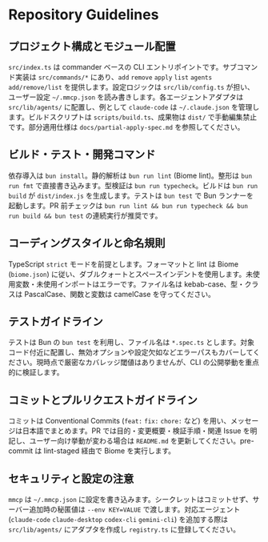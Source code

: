 # Repository Guidelines

## プロジェクト構成とモジュール配置
`src/index.ts` は commander ベースの CLI エントリポイントです。サブコマンド実装は `src/commands/*` にあり、`add` `remove` `apply` `list` `agents add/remove/list` を提供します。設定ロジックは `src/lib/config.ts` が担い、ユーザー設定 `~/.mmcp.json` を読み書きします。各エージェントアダプタは `src/lib/agents/` に配置し、例として `claude-code` は `~/.claude.json` を管理します。ビルドスクリプトは `scripts/build.ts`、成果物は `dist/` で手動編集禁止です。部分適用仕様は `docs/partial-apply-spec.md` を参照してください。

## ビルド・テスト・開発コマンド
依存導入は `bun install`。静的解析は `bun run lint` (Biome lint)。整形は `bun run fmt` で直接書き込みます。型検証は `bun run typecheck`。ビルドは `bun run build` が `dist/index.js` を生成します。テストは `bun test` で Bun ランナーを起動します。PR 前チェックは `bun run lint && bun run typecheck && bun run build && bun test` の連続実行が推奨です。

## コーディングスタイルと命名規則
TypeScript `strict` モードを前提とします。フォーマットと lint は Biome (`biome.json`) に従い、ダブルクォートとスペースインデントを使用します。未使用変数・未使用インポートはエラーです。ファイル名は kebab-case、型・クラスは PascalCase、関数と変数は camelCase を守ってください。

## テストガイドライン
テストは Bun の `bun test` を利用し、ファイル名は `*.spec.ts` とします。対象コード付近に配置し、無効オプションや設定欠如などエラーパスもカバーしてください。現時点で厳密なカバレッジ閾値はありませんが、CLI の公開挙動を重点的に検証します。

## コミットとプルリクエストガイドライン
コミットは Conventional Commits (`feat:` `fix:` `chore:` など) を用い、メッセージは日本語でまとめます。PR では目的・変更概要・検証手順・関連 Issue を明記し、ユーザー向け挙動が変わる場合は `README.md` を更新してください。pre-commit は lint-staged 経由で Biome を実行します。

## セキュリティと設定の注意
`mmcp` は `~/.mmcp.json` に設定を書き込みます。シークレットはコミットせず、サーバー追加時の秘匿値は `--env KEY=VALUE` で渡します。対応エージェント (`claude-code` `claude-desktop` `codex-cli` `gemini-cli`) を追加する際は `src/lib/agents/` にアダプタを作成し `registry.ts` に登録してください。